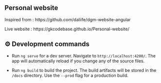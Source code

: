 ## Personal website

<p>Inspired from : https://github.com/daliife/dgm-website-angular </p>
<p>Live website : https://gkcodebase.github.io/Personal-website/</p>

## ⚙️ Development commands

- Run `ng serve` for a dev server. Navigate to `http://localhost:4200/`. The app will automatically reload if you change any of the source files.

- Run `ng build` to build the project. The build artifacts will be stored in the `/docs` directory. Use the `--prod` flag for a production build.


